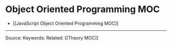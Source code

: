 # Object Oriented Programming MOC
- [[JavaScript Object Oriented Programming MOC]]

---
Source:
Keywords:
Related: [[Theory MOC]]